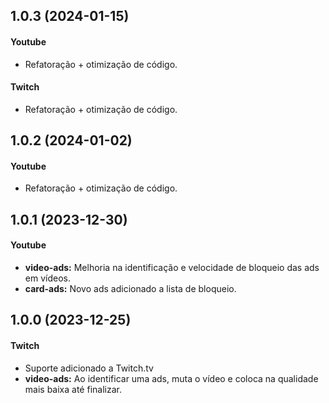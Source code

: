 ## 1.0.3 (2024-01-15)

#### Youtube
* Refatoração + otimização de código.

#### Twitch
* Refatoração + otimização de código.

## 1.0.2 (2024-01-02)

#### Youtube
* Refatoração + otimização de código.

## 1.0.1 (2023-12-30)

#### Youtube
* **video-ads:** Melhoria na identificação e velocidade de bloqueio das ads em vídeos.
* **card-ads:** Novo ads adicionado a lista de bloqueio.

## 1.0.0 (2023-12-25)

#### Twitch
* Suporte adicionado a Twitch.tv
* **video-ads:** Ao identificar uma ads, muta o vídeo e coloca na qualidade mais baixa até finalizar.